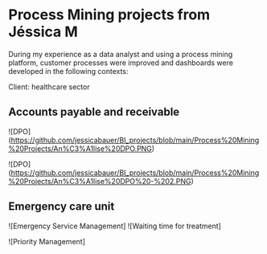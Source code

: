 # Process Mining projects from Jéssica M 

During my experience as a data analyst and using a process mining platform, customer processes were improved and dashboards were developed in the following contexts:

Client: healthcare sector

## Accounts payable and receivable
![DPO] (https://github.com/jessicabauer/BI_projects/blob/main/Process%20Mining%20Projects/An%C3%A1lise%20DPO.PNG)

![DPO] (https://github.com/jessicabauer/BI_projects/blob/main/Process%20Mining%20Projects/An%C3%A1lise%20DPO%20-%202.PNG)


## Emergency care unit  
![Emergency Service Management]
![Waiting time for treatment] 

![Priority Management]

